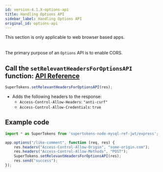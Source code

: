 ```yaml
---
id: version-4.1.X-options-api
title: Handling Options API
sidebar_label: Handling Options API
original_id: options-api
---
```


<div class="specialNote">
This section is only applicable to web browser based apps.
</div>
<div style="height: 20px"></div>

The primary purpose of an ```Options``` API is to enable CORS.

## Call the ```setRelevantHeadersForOptionsAPI``` function: [API Reference](../api-reference#setrelevantheadersforoptionsapires)
```js
SuperTokens.setRelevantHeadersForOptionsAPI(res);
```
- Adds the following headers to the response:
    - ```Access-Control-Allow-Headers```: ```"anti-csrf"```
    - ```Access-Control-Allow-Credentials```: ```true```

<div class="divider"></div>

## Example code
```js
import * as SuperTokens from 'supertokens-node-mysql-ref-jwt/express';

app.options("/like-comment", function (req, res) {
    res.headers("Access-Control-Allow-Origin", "some-origin.com");
    res.headers("Access-Control-Allow-Methods", "POST");
    SuperTokens.setRelevantHeadersForOptionsAPI(res);
    res.send("success");
});
```
